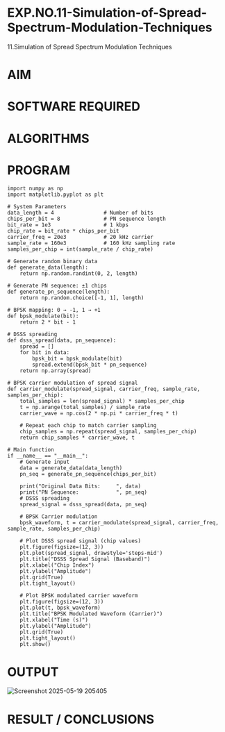 # EXP.NO.11-Simulation-of-Spread-Spectrum-Modulation-Techniques

11.Simulation of Spread Spectrum Modulation Techniques

# AIM

# SOFTWARE REQUIRED

# ALGORITHMS

# PROGRAM
    import numpy as np
    import matplotlib.pyplot as plt
    
    # System Parameters
    data_length = 4                # Number of bits
    chips_per_bit = 8              # PN sequence length
    bit_rate = 1e3                 # 1 kbps
    chip_rate = bit_rate * chips_per_bit
    carrier_freq = 20e3            # 20 kHz carrier
    sample_rate = 160e3            # 160 kHz sampling rate
    samples_per_chip = int(sample_rate / chip_rate)
    
    # Generate random binary data
    def generate_data(length):
        return np.random.randint(0, 2, length)
    
    # Generate PN sequence: ±1 chips
    def generate_pn_sequence(length):
        return np.random.choice([-1, 1], length)
    
    # BPSK mapping: 0 → -1, 1 → +1
    def bpsk_modulate(bit):
        return 2 * bit - 1
    
    # DSSS spreading
    def dsss_spread(data, pn_sequence):
        spread = []
        for bit in data:
            bpsk_bit = bpsk_modulate(bit)
            spread.extend(bpsk_bit * pn_sequence)
        return np.array(spread)
    
    # BPSK carrier modulation of spread signal
    def carrier_modulate(spread_signal, carrier_freq, sample_rate, samples_per_chip):
        total_samples = len(spread_signal) * samples_per_chip
        t = np.arange(total_samples) / sample_rate
        carrier_wave = np.cos(2 * np.pi * carrier_freq * t)
        
        # Repeat each chip to match carrier sampling
        chip_samples = np.repeat(spread_signal, samples_per_chip)
        return chip_samples * carrier_wave, t
    
    # Main function
    if __name__ == "__main__":
        # Generate input
        data = generate_data(data_length)
        pn_seq = generate_pn_sequence(chips_per_bit)
    
        print("Original Data Bits:     ", data)
        print("PN Sequence:            ", pn_seq)
        # DSSS spreading
        spread_signal = dsss_spread(data, pn_seq)
    
        # BPSK Carrier modulation
        bpsk_waveform, t = carrier_modulate(spread_signal, carrier_freq, sample_rate, samples_per_chip)
    
        # Plot DSSS spread signal (chip values)
        plt.figure(figsize=(12, 3))
        plt.plot(spread_signal, drawstyle='steps-mid')
        plt.title("DSSS Spread Signal (Baseband)")
        plt.xlabel("Chip Index")
        plt.ylabel("Amplitude")
        plt.grid(True)
        plt.tight_layout()
    
        # Plot BPSK modulated carrier waveform
        plt.figure(figsize=(12, 3))
        plt.plot(t, bpsk_waveform)
        plt.title("BPSK Modulated Waveform (Carrier)")
        plt.xlabel("Time (s)")
        plt.ylabel("Amplitude")
        plt.grid(True)
        plt.tight_layout()
        plt.show()


# OUTPUT
![Screenshot 2025-05-19 205405](https://github.com/user-attachments/assets/6f4075ce-5041-477c-a46d-356d41e9e85c)


 
# RESULT / CONCLUSIONS
